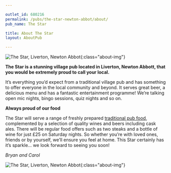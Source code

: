 ```yaml
---

outlet_id: 680216
permalink: /pubs/the-star-newton-abbot/about/
pub_name: The Star

title: About The Star
layout: AboutPub

---
```

		
	
![The Star, Liverton, Newton Abbot](/pubs/680216_the_star/assets/StarInn-bar.jpg){:class="about-img"}


**The Star is a stunning village pub located in Liverton, Newton Abbott, that you would be extremely proud to call your local.**

It’s everything you’d expect from a traditional village pub and has something to offer everyone in the local community and beyond. It serves great beer, a delicious menu and has a fantastic entertainment programme! We’re talking open mic nights, bingo sessions, quiz nights and so on.

**Always proud of our food**

The Star will serve a range of freshly prepared [traditional pub food](/pubs/the-star-newton-abbot/food-and-drink/), complemented by a selection of quality wines and beers including cask ales. There will be regular food offers such as two steaks and a bottle of wine for just £25 on Saturday nights. So whether you’re with loved ones, friends or by yourself, we’ll ensure you feel at home. This Star certainly has it’s sparkle… we look forward to seeing you soon!

*Bryan and Carol*

![The Star, Liverton, Newton Abbot](/pubs/680216_the_star/assets/RoastDinnerSharer-019-n.jpg){:class="about-img"}

		



